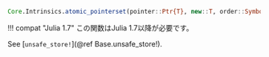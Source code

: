 ```julia
Core.Intrinsics.atomic_pointerset(pointer::Ptr{T}, new::T, order::Symbol) --> pointer
```

!!! compat "Julia 1.7"
    この関数はJulia 1.7以降が必要です。


See [`unsafe_store!`](@ref Base.unsafe_store!).
